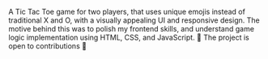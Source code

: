 A Tic Tac Toe game for two players, that uses unique emojis instead of traditional X and O, with a visually appealing UI and responsive design.
The motive behind this was to polish my frontend skills, and understand game logic implementation using HTML, CSS, and JavaScript.
🚀 The project is open to contributions 🚀
